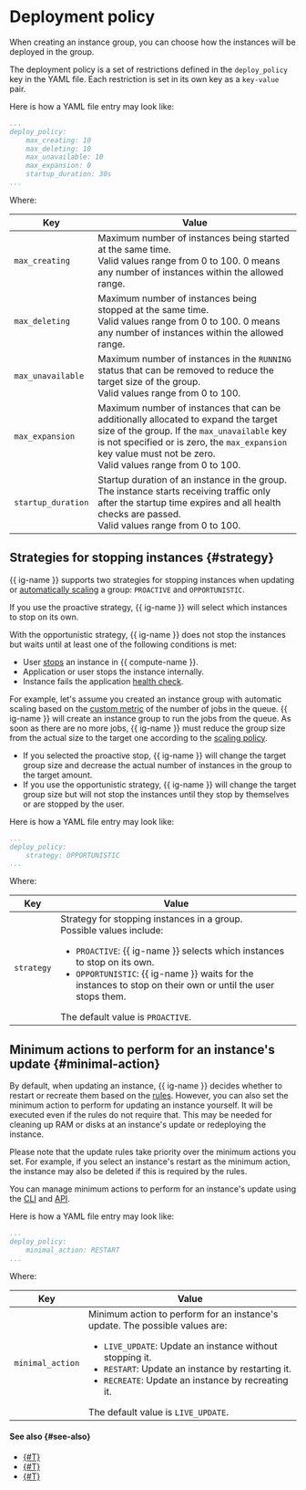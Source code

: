 # Deployment policy

When creating an instance group, you can choose how the instances will be deployed in the group.

The deployment policy is a set of restrictions defined in the `deploy_policy` key in the YAML file. Each restriction is set in its own key as a `key-value` pair.

Here is how a YAML file entry may look like:

```yaml
...
deploy_policy:
    max_creating: 10
    max_deleting: 10
    max_unavailable: 10
    max_expansion: 0
    startup_duration: 30s
...
```

Where:

| Key | Value |
| ----- | ----- |
| `max_creating` | Maximum number of instances being started at the same time.<br>Valid values range from 0 to 100. 0 means any number of instances within the allowed range. |
| `max_deleting` | Maximum number of instances being stopped at the same time.<br>Valid values range from 0 to 100. 0 means any number of instances within the allowed range. |
| `max_unavailable` | Maximum number of instances in the `RUNNING` status that can be removed to reduce the target size of the group.<br>Valid values range from 0 to 100. |
| `max_expansion` | Maximum number of instances that can be additionally allocated to expand the target size of the group. If the `max_unavailable` key is not specified or is zero, the `max_expansion` key value must not be zero.<br>Valid values range from 0 to 100. |
| `startup_duration` | Startup duration of an instance in the group. The instance starts receiving traffic only after the startup time expires and all health checks are passed.<br>Valid values range from 0 to 100. |

## Strategies for stopping instances {#strategy}

{{ ig-name }} supports two strategies for stopping instances when updating or [automatically scaling](../scale.md#auto-scale) a group: `PROACTIVE` and `OPPORTUNISTIC`.

If you use the proactive strategy, {{ ig-name }} will select which instances to stop on its own.

With the opportunistic strategy, {{ ig-name }} does not stop the instances but waits until at least one of the following conditions is met:
* User [stops](../../../operations/vm-control/vm-stop-and-start.md#stop) an instance in {{ compute-name }}.
* Application or user stops the instance internally.
* Instance fails the application [health check](../autohealing.md#functional-healthcheck).

For example, let's assume you created an instance group with automatic scaling based on the [custom metric](../scale.md#custom-metrics) of the number of jobs in the queue. {{ ig-name }} will create an instance group to run the jobs from the queue. As soon as there are no more jobs, {{ ig-name }} must reduce the group size from the actual size to the target one according to the [scaling policy](scale-policy.md).
  * If you selected the proactive stop, {{ ig-name }} will change the target group size and decrease the actual number of instances in the group to the target amount.
  * If you use the opportunistic strategy, {{ ig-name }} will change the target group size but will not stop the instances until they stop by themselves or are stopped by the user.

Here is how a YAML file entry may look like:

```yaml
...
deploy_policy:
    strategy: OPPORTUNISTIC
...
```

Where:

| Key | Value |
| ----- | ----- |
| `strategy` | Strategy for stopping instances in a group.<br>Possible values include:<ul><li>`PROACTIVE`: {{ ig-name }} selects which instances to stop on its own.</li><li>`OPPORTUNISTIC`: {{ ig-name }} waits for the instances to stop on their own or until the user stops them.</li></ul> The default value is `PROACTIVE`. |

## Minimum actions to perform for an instance's update {#minimal-action}

By default, when updating an instance, {{ ig-name }} decides whether to restart or recreate them based on the [rules](../../instance-groups/deploy/instance.md). However, you can also set the minimum action to perform for updating an instance yourself. It will be executed even if the rules do not require that. This may be needed for cleaning up RAM or disks at an instance's update or redeploying the instance.

Please note that the update rules take priority over the minimum actions you set. For example, if you select an instance's restart as the minimum action, the instance may also be deleted if this is required by the rules.

You can manage minimum actions to perform for an instance's update using the [CLI](../../../../cli/quickstart.md) and [API](../../../api-ref/).

Here is how a YAML file entry may look like:

```yaml
...
deploy_policy:
    minimal_action: RESTART
...
```

Where:

| Key | Value |
| ----- | ----- |
| `minimal_action` | Minimum action to perform for an instance's update. The possible values are:<ul><li>`LIVE_UPDATE`: Update an instance without stopping it.</li><li>`RESTART`: Update an instance by restarting it.</li><li>`RECREATE`: Update an instance by recreating it.</li></ul> The default value is `LIVE_UPDATE`. |

#### See also {#see-also}

* [{#T}](healing-policy.md)
* [{#T}](scale-policy.md)
* [{#T}](allocation-policy.md)
